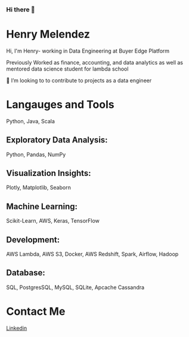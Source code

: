 ### Hi there 👋

<!--
**Henrymelendez/Henrymelendez** is a ✨ _special_ ✨ repository because its `README.md` (this file) appears on your GitHub profile.

Here are some ideas to get you started:

- 🔭 I’m currently working on ...
- 🌱 I’m currently learning ...
- 👯 I’m looking to collaborate on ...
- 🤔 I’m looking for help with ...
- 💬 Ask me about ...
- 📫 How to reach me: ...
- 😄 Pronouns: ...
- ⚡ Fun fact: ...
-->

# Henry Melendez

Hi, I'm Henry- working in Data Engineering
at Buyer Edge Platform 

<ins></ins>

Previously Worked as finance, accounting, and data analytics
as well as mentored data science student for lambda school

👯 I’m looking to to contribute to projects as a data engineer


# Langauges and Tools
<ins></ins>
Python, Java, Scala
## Exploratory Data Analysis:
Python, Pandas, NumPy
## Visualization Insights: 
Plotly, Matplotlib, Seaborn
## Machine Learning:
Scikit-Learn, AWS, Keras, TensorFlow
## Development:
AWS Lambda, AWS S3, Docker, AWS Redshift, Spark, Airflow, Hadoop
## Database:
SQL, PostgresSQL, MySQL, SQLite, Apcache Cassandra

<ins></ins>

# Contact Me
<ins></ins>
[Linkedin](https://www.linkedin.com/in/henrymelendez/)
